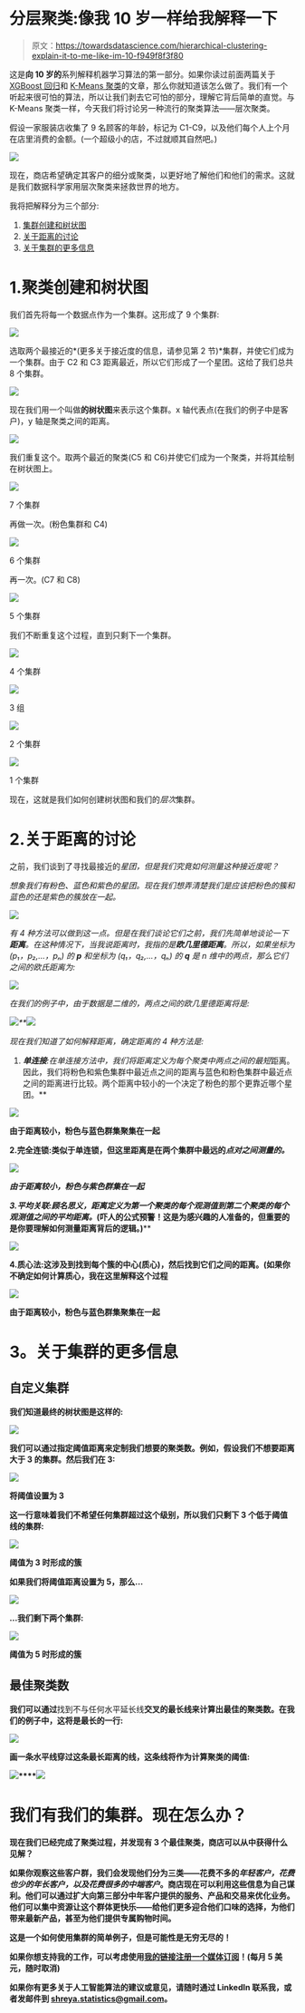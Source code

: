 # 分层聚类:像我 10 岁一样给我解释一下

> 原文：<https://towardsdatascience.com/hierarchical-clustering-explain-it-to-me-like-im-10-f949f8f3f80>

这是**向 10 岁的**系列解释机器学习算法的第一部分。如果你读过前面两篇关于 [XGBoost 回归](https://medium.com/towards-data-science/xgboost-regression-explain-it-to-me-like-im-10-2cf324b0bbdb)和 [K-Means 聚类](https://medium.com/towards-data-science/k-means-clustering-explain-it-to-me-like-im-10-e0badf10734a)的文章，那么你就知道该怎么做了。我们有一个听起来很可怕的算法，所以让我们剥去它可怕的部分，理解它背后简单的直觉。与 K-Means 聚类一样，今天我们将讨论另一种流行的聚类算法——层次聚类。

假设一家服装店收集了 9 名顾客的年龄，标记为 C1-C9，以及他们每个人上个月在店里消费的金额。(一个超级小的店，不过就顺其自然吧。)

![](img/720e6d0c614a6b477662a984f63d7faa.png)

现在，商店希望确定其客户的细分或聚类，以更好地了解他们和他们的需求。这就是我们数据科学家用层次聚类来拯救世界的地方。

我将把解释分为三个部分:

1.  [集群创建和树状图](#d033)
2.  [关于距离的讨论](#542c)
3.  [关于集群的更多信息](#b6a4)

# 1.聚类创建和树状图

我们首先将每一个数据点作为一个集群。这形成了 9 个集群:

![](img/2b86efcbddab90f8261d08034506bf51.png)

选取两个最接近的*(更多关于接近度的信息，请参见第 2 节)*集群，并使它们成为一个集群。由于 C2 和 C3 距离最近，所以它们形成了一个星团。这给了我们总共 8 个集群。

![](img/8a1b1b0581c846791c3aa861e6cf24ed.png)

现在我们用一个叫做**的树状图**来表示这个集群。x 轴代表点(在我们的例子中是客户)，y 轴是聚类之间的距离。

![](img/4e6e08e0bfcf413c87903b8de8b93c5f.png)

我们重复这个。取两个最近的聚类(C5 和 C6)并使它们成为一个聚类，并将其绘制在树状图上。

![](img/c7152f9c1d024a7005799df1887e3069.png)

7 个集群

再做一次。(粉色集群和 C4)

![](img/ce52fca8574a31252c299b23204de70d.png)

6 个集群

再一次。(C7 和 C8)

![](img/85d53c294f391b45cee5d773b20dd9c3.png)

5 个集群

我们不断重复这个过程，直到只剩下一个集群。

![](img/87af2dcbe973c51b18ab98709f655d08.png)

4 个集群

![](img/d4d6140630d33d493c737777adcfd536.png)

3 组

![](img/e629fe560e5718c52795cf1f20ff5914.png)

2 个集群

![](img/07576f231e4dab5dc5a3ae85a5f557e6.png)

1 个集群

现在，这就是我们如何创建树状图和我们的*层次*集群。

# 2.关于距离的讨论

之前，我们谈到了寻找最接近的*星团，但是我们究竟如何测量这种接近度呢？*

*想象我们有粉色、蓝色和紫色的星团。现在我们想弄清楚我们是应该把粉色的簇和蓝色的还是紫色的簇放在一起。*

*![](img/9e9f773b781fec4bf95499770a6d6b0a.png)*

*有 4 种方法可以做到这一点。但是在我们谈论它们之前，我们先简单地谈论一下**距离**。在这种情况下，当我说距离时，我指的是**欧几里德距离**。所以，如果坐标为 *(p₁，p₂,…，pₙ)* 的 **p** 和坐标为 *(q₁，q₂,…，qₙ)* 的 **q** 是 n 维中的两点，那么它们之间的欧氏距离为:*

*![](img/146fb7c1e12b904df9b71f81cfd85690.png)*

*在我们的例子中，由于数据是二维的，两点之间的欧几里德距离将是:*

*![](img/3c7bfa82d9217cbc442c912630388513.png)**![](img/2ea3b8e355ff97affffbc9ece90299fb.png)*

*现在我们知道了如何解释距离，确定距离的 4 种方法是:*

1.  ***单连接**:在单连接方法中，我们将距离定义为每个聚类中两点之间的最短*距离。因此，我们将粉色和紫色集群中最近点之间的距离与蓝色和粉色集群中最近点之间的距离进行比较。两个距离中较小的一个决定了粉色的那个更靠近哪个星团。**

**![](img/9a769c795fd44ba4e8895c8a2dbfe60c.png)**

**由于距离较小，粉色与蓝色群集聚集在一起**

**2.**完全连锁**:类似于单连锁，但这里距离是在两个集群中最远的*点对之间测量的。***

***![](img/43f9fc28b8d4c8c30cef78018595a5be.png)***

***由于距离较小，粉色与紫色群集在一起***

***3.**平均关联**:顾名思义，距离定义为第一个聚类的每个观测值到第二个聚类的每个观测值之间的平均距离。*(吓人的公式预警！这是为感兴趣的人准备的，但重要的是你要理解如何测量距离背后的逻辑。)****

**![](img/1abd38815b6f14f2dbac2b238bc4a971.png)**

**4.**质心法**:这涉及到找到每个簇的中心(质心)，然后找到它们之间的距离。(如果你不确定如何计算质心，我在这里解释这个过程**

**![](img/cc049b18259c4c1712f870c9d35f376d.png)**

**由于距离较小，粉色与蓝色群集聚集在一起**

# ****3。关于集群的更多信息****

## **自定义集群**

**我们知道最终的树状图是这样的:**

**![](img/b8aa0e1272d8f9fce808e034ff555be2.png)**

**我们可以通过指定阈值距离来定制我们想要的聚类数。例如，假设我们不想要距离大于 3 的集群。然后我们在 3:**

**![](img/f56f41ec2626524e0ff6631111fa874a.png)**

**将阈值设置为 3**

**这一行意味着我们不希望任何集群超过这个级别，所以我们只剩下 3 个低于阈值线的集群:**

**![](img/689d45f89fd3679eb37a6d5089bf2fd7.png)**

**阈值为 3 时形成的簇**

**如果我们将阈值距离设置为 5，那么…**

**![](img/9d3dbab450043bf00b9b129c5b4ed294.png)**

**…我们剩下两个集群:**

**![](img/93d79878ce0fed7d8ec32d3a55703764.png)**

**阈值为 5 时形成的簇**

## **最佳聚类数**

**我们可以通过**找到不与任何水平延长线**交叉的最长线来计算出最佳的聚类数。在我们的例子中，这将是最长的一行:**

**![](img/8204eefb449888f8b9fe31d38342e3a2.png)**

**画一条水平线穿过这条最长距离的线，这条线将作为计算聚类的阈值:**

**![](img/ff7ad7b68a5757b5512e281dfd78d763.png)****![](img/689d45f89fd3679eb37a6d5089bf2fd7.png)**

# **我们有我们的集群。现在怎么办？**

**现在我们已经完成了聚类过程，并发现有 3 个最佳聚类，商店可以从中获得什么见解？**

**如果你观察这些客户群，我们会发现他们分为三类——花费不多的*年轻客户，花费也少的年长客户，以及花费很多的中端客户*。商店现在可以利用这些信息为自己谋利。他们可以通过扩大向第三部分中年客户提供的服务、产品和交易来优化业务。他们可以集中资源让这个群体更快乐——给他们更多迎合他们口味的选择，为他们带来最新产品，甚至为他们提供专属购物时间。**

**这是一个如何使用集群的简单例子，但是可能性是无穷无尽的！**

**如果你想支持我的工作，可以考虑使用[我的链接注册一个媒体订阅](https://medium.com/@shreya.rao/membership)！(每月 5 美元，随时取消)**

**如果你有更多关于人工智能算法的建议或意见，请随时通过 LinkedIn 联系我，或者发邮件到 shreya.statistics@gmail.com。**